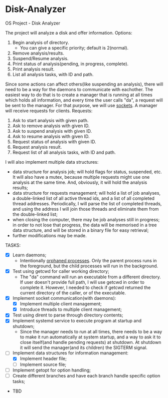 # Disk-Analyzer
OS Project - Disk Analyzer

The project will analyze a disk and offer information.
Options:
1. Begin analysis of directory.
	- You can give a specific priority; default is 2(normal).
2. Remove analysis/results.
3. Suspend/Resume analysis.
4. Print status of analysis(pending, in progress, complete).
5. Print analysis result.
6. List all analysis tasks, with ID and path.

Since some actions can affect others(like suspending an analysis), there will need to be a way for the daemons to communicate with eachother. The easiest way to do that is to create a manager that is running at all times which holds all information, and every time the user calls "da", a request will be sent to the manager. For that purpose, we will use [sockets](https://www.geeksforgeeks.org/socket-programming-cc/).
A manager will receive requests for clients.
Requests:
1. Ask to start analysis with given path.
2. Ask to remove analysis with given ID.
3. Ask to suspend analysis with given ID.
4. Ask to resume analysis with given ID.
5. Request status of analysis with given ID.
6. Request analysis result.
7. Request list of all analysis tasks, with ID and path.

I will also implement multiple data structures:
- data structure for analysis job; will hold flags for status, suspended, etc. It will also have a mutex, because multiple requests might use one analysis at the same time. And, obviously, it will hold the analysis results;
- data structure for requests management; will hold a list of job analyses, a double-linked list of all active thread ids, and a list of all completed thread addresses. Periodically, I will parse the list of completed threads, and using the address I will join those threads and eliminate them from the double-linked list;
- when closing the computer, there may be job analyses still in progress; in order to not lose that progress, the data will be memorised in a tree data structure, and will be stored in a binary file for easy retrieval;
- further modifications may be made.

TASKS:
- [x] Learn daemons;
	- Intentionally [orphaned processes](https://stackoverflow.com/a/17955149). Only the parent process runs in the foreground, but the child processes will run in the background.
- [x] Test using getcwd for caller working directory;
	- The "da" command will run an executable from a different directory. If user doesn't provide full path, I will use getcwd in order to complete it. However, I needed to check if getcwd returned the current directory of the caller, or of the executable.
- [x] Implement socket communication(with daemons):
	- [x] Implement multiple client management;
	- [x] Introduce threads to multiple client management;
- [x] Test using dirent to parse through directory contents;
- [x] Implement systemd service to execute program at startup and shutdown;
	- Since the manager needs to run at all times, there needs to be a way to make it run automatically at system startup, and a way to ask it to close itself(and handle pending requests) at shutdown. At shutdown it will send the manager(and its children) the SIGTERM signal.
- [ ] Implement data structures for information management:
	- [x] Implement header file;
	- [ ] Implement source file;
- [ ] Implement getopt for option handling;
- [ ] Create different branches and have each branch handle specific option tasks;
- TBD
